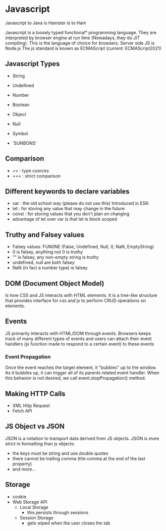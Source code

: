 # Javascript

Javascript to Java is Hamster is to Ham

Javascript is a loosely typed functional* programming language. They are interpreted by browser engine at run time (Nowadays, they do JIT compiling). This is the language of choice for browsers. Server side JS is Node.js
The js standard is known as ECMAScript (current: ECMAScript2021)

## Javascript Types
- String
- Undefined
- Number
- Boolean
- Object
- Null
- Symbol

- 'SUNBONS'

## Comparison
- == : type coerces
- === : strict comparison

## Different keywords to declare variables
- var : the old school way (please do not use this)
Introduced in ES6:
- let : for storing any value that may change in the future
- const : for storing values that you don't plan on changing
- advantage of let over var is that let is block scoped

## Truthy and Falsey values
- Falsey values: FUN0NE (False, Undefined, Null, 0, NaN, EmptyString)
- 0 is falsey, anything not 0 is truthy
- "" is falsey, any non-empty string is truthy
- undefined, null are both falsey
- NaN (in fact a number type) is falsey

## DOM (Document Object Model)
Is how CSS and JS interacts with HTML elements. It is a tree-like structure that provides interface for css and js to perform CRUD operations on elements.

## Events
JS primarily interacts with HTML/DOM through events. Browsers keeps track of many different types of events and users can attach their event handlers (js function made to respond to a certain event) to these events

### Event Propagation
Once the event reaches the target element, it "bubbles" up to the window. As it bubbles up, it can trigger all of its parents related event handler. When this behavior is not desired, we call event.stopPropagation() method.

## Making HTTP Calls
- XML Http Request
- Fetch API

## JS Object vs JSON
JSON is a notation to transport data derived from JS objects.
JSON is more strict in formatting than js objects:
- the keys must be string and use double quotes
- there cannot be trailing comma (the comma at the end of the last property)
- and more...

## Storage
- cookie
- Web Storage API
    - Local Storage
        - this persists through sessions
    - Session Storage
        - gets wiped when the user closes the tab